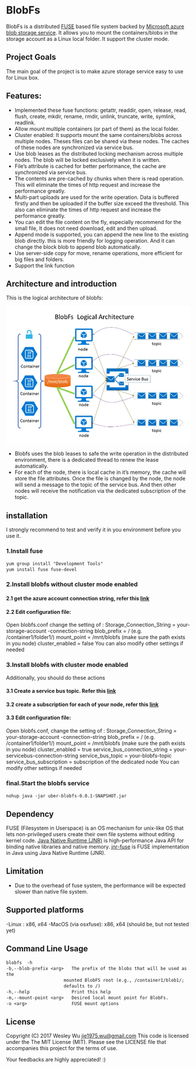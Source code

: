 BlobFs
=====
BlobFs is a distributed [FUSE](http://fuse.sourceforge.net) based file system backed by [Microsoft azure blob storage service](https://azure.microsoft.com/en-us/services/storage/blobs/). It allows you to mount the containers/blobs in the storage account as a Linux local folder. It support the cluster mode.

## Project Goals
The main goal of the project is to make azure storage service easy to use for Linux box.

## Features:
* Implemented these fuse functions: getattr, readdir, open, release, read, flush, create, mkdir, rename, rmdir, unlink, truncate, write, symlink, readlink.
* Allow mount multiple containers (or part of them) as the local folder.
* Cluster enabled: It supports mount the same containers/blobs across multiple nodes. Theses files can be shared via these nodes. The caches of these nodes are synchronized via service bus.
* Use blob leases as the distributed locking mechanism across multiple nodes. The blob will be locked exclusively when it is written. 
* File’s attribute is cached for better performance, the cache are synchronized via service bus.
* The contents are pre-cached by chunks when there is read operation. This will eliminate the times of http request and increase the performance greatly. 
* Multi-part uploads are used for the write operation. Data is buffered firstly and then be uploaded if the buffer size exceed the threshold. This also can eliminate the times of http request and increase the performance greatly. 
* You can edit the file content on the fly, especially recommend for the small file, It does not need download, edit and then upload.
* Append mode is supported, you can append the new line to the existing blob directly. this is more friendly for logging operation. And it can change the block blob to append blob automatically.
* Use server-side copy for move, rename operations, more efficient for big files and folders.
* Support the link function

## Architecture and introduction

This is the logical architecture of blobfs:

![blobfs Logical Architecture](doc/blobfs-arch.jpg)
* Blobfs uses the blob leases to safe the write operation in the distributed environment, there is a dedicated thread to renew the lease automatically.
* For each of the node, there is local cache in it’s memory, the cache will store the file attributes. Once the file is changed by the node, the node will send a message to the topic of the service bus. And then other nodes will receive the notification via the dedicated subscription of the topic.

## installation
I strongly recommend to test and verify it in you environment before you use it.
### 1.Install fuse
    yum group install "Development Tools"
    yum install fuse fuse-devel
### 2.Install blobfs without cluster mode enabled
#### 2.1 get the azure account connection string, refer this [link](https://docs.microsoft.com/en-us/azure/storage/storage-create-storage-account)
#### 2.2 Edit configuration file: 
Open blobfs.conf
change the setting of :
    Storage_Connection_String = your-storage-account -connection-string
    blob_prefix = /  (e.g. /container1/folder1/)
    mount_point = /mnt/blobfs (make sure the path exists in you node)
    cluster_enabled = false
You can also modify other settings if needed
### 3.Install blobfs with cluster mode enabled
Additionally, you should do these actions
#### 3.1 Create a service bus topic. Refer this [link](https://docs.microsoft.com/en-us/azure/service-bus-messaging/service-bus-create-topics-subscriptions)
#### 3.2 create a subscription for each of your node, refer this [link](https://docs.microsoft.com/en-us/azure/service-bus-messaging/service-bus-create-topics-subscriptions)
#### 3.3 Edit configuration file:
Open blobfs.conf, 
change the setting of :
    Storage_Connection_String = your-storage-account -connection-string
    blob_prefix = /  (e.g. /container1/folder1/) 
    mount_point = /mnt/blobfs (make sure the path exists in you node)
    cluster_enabled = true
    service_bus_connection_string = your-servicebus-connection-string
    service_bus_topic = your-blobfs-topic
    service_bus_subscription = subscription of the dedicated node
You can modify other settings if needed
### final.Start the blobfs service
    nohup java -jar uber-blobfs-0.0.1-SNAPSHOT.jar


## Dependency
FUSE (Filesystem in Userspace) is an OS mechanism for unix-like OS that lets non-privileged users create their own file systems without editing kernel code.
[Java Native Runtime (JNR)](https://github.com/jnr/jnr-ffi) is high-performance Java API for binding native libraries and native memory.
[jnr-fuse](https://github.com/SerCeMan/jnr-fuse) is FUSE implementation in Java using Java Native Runtime (JNR).

## Limitation
* Due to the overhead of fuse system, the performance will be expected slower than native file system. 

## Supported platforms
-Linux : x86, x64
-MacOS (via osxfuse): x86, x64  (should be, but not tested yet)

## Command Line Usage
    blobfs  -h
    -b,--blob-prefix <arg>   The prefix of the blobs that will be used as the
                          mounted BlobFS root (e.g., /container1/blob1/;
                          defaults to /)
    -h,--help                Print this help
    -m,--mount-point <arg>   Desired local mount point for BlobFs.
    -o <arg>                 FUSE mount options


## License
Copyright (C) 2017 Wesley Wu jie1975.wu@gmail.com
This code is licensed under the The MIT License (MIT). Please see the LICENSE file that accompanies this project for the terms of use.


Your feedbacks are highly appreciated! :)
